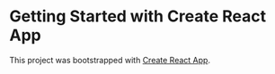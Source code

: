 # Getting Started with Create React App

This project was bootstrapped with [Create React App](https://github.com/facebook/create-react-app).

##
